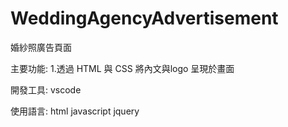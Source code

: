 # WeddingAgencyAdvertisement
婚紗照廣告頁面

主要功能:
1.透過 HTML 與 CSS 將內文與logo 呈現於畫面

開發工具:
vscode

使用語言:
html
javascript
jquery

